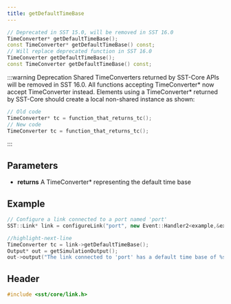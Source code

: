 ```yaml
---
title: getDefaultTimeBase
---
```


```cpp
// Deprecated in SST 15.0, will be removed in SST 16.0
TimeConverter* getDefaultTimeBase();
const TimeConverter* getDefaultTimeBase() const;
// Will replace deprecated function in SST 16.0
TimeConverter getDefaultTimeBase();
const TimeConverter getDefaultTimeBase() const;
```

:::warning Deprecation
Shared TimeConverters returned by SST-Core APIs will be removed in SST 16.0. All functions accepting TimeConverter* now accept TimeConverter instead. Elements using a TimeConverter* returned by SST-Core should create a local non-shared instance as shown:
```cpp
// Old code
TimeConverter* tc = function_that_returns_tc();
// New code
TimeConverter tc = function_that_returns_tc();
```
:::

## Parameters
* **returns** A TimeConverter* representing the default time base


## Example
```cpp
// Configure a link connected to a port named 'port' 
SST::Link* link = configureLink("port", new Event::Handler2<example,&example::handleEvent>(this));

//highlight-next-line
TimeConverter tc = link->getDefaultTimeBase();
Output* out = getSimulationOutput();
out->output("The link connected to 'port' has a default time base of %s\n", tc.getPeriod().toStringBestSI().c_str());
```

## Header
```cpp
#include <sst/core/link.h>
```
